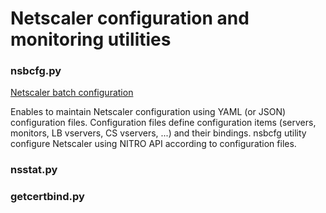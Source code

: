 # Netscaler configuration and monitoring utilities

### nsbcfg.py
[Netscaler batch configuration](nsbcfg.md)

Enables to maintain Netscaler configuration using YAML (or JSON) configuration files. Configuration files define configuration items (servers, monitors, LB vservers, CS vservers, ...) and their bindings. nsbcfg utility configure Netscaler using NITRO API according to configuration files.

### nsstat.py


### getcertbind.py




